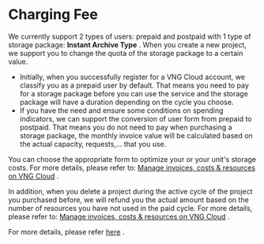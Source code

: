 # Charging Fee

We currently support 2 types of users: prepaid and postpaid with 1 type of storage package: **Instant Archive Type** . When you create a new project, we support you to change the quota of the storage package to a certain value.

* Initially, when you successfully register for a VNG Cloud account, we classify you as a prepaid user by default. That means you need to pay for a storage package before you can use the service and the storage package will have a duration depending on the cycle you choose.
* If you have the need and ensure some conditions on spending indicators, we can support the conversion of user form from prepaid to postpaid. That means you do not need to pay when purchasing a storage package, the monthly invoice value will be calculated based on the actual capacity, requests,... that you use.

You can choose the appropriate form to optimize your or your unit's storage costs. For more details, please refer to: [Manage invoices, costs & resources on VNG Cloud](https://docs.vngcloud.vn/vng-cloud-document/v/vn/quan-ly-hoa-don-chi-phi-and-tai-nguyen-tren-vng-cloud) .

In addition, when you delete a project during the active cycle of the project you purchased before, we will refund you the actual amount based on the number of resources you have not used in the paid cycle. For more details, please refer to: [Manage invoices, costs & resources on VNG Cloud](https://docs.vngcloud.vn/vng-cloud-document/v/vn/quan-ly-hoa-don-chi-phi-and-tai-nguyen-tren-vng-cloud) .

For more details, please refer [here](https://docs-vngcloud-vn.translate.goog/vng-cloud-document/vn/vstorage/object-storage/vstorage-hcm03/cach-tinh-phi) .
